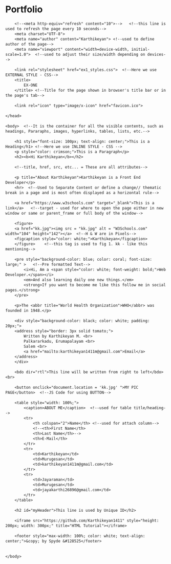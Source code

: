 # Portfolio
<!DOCTYPE html>   <!--declaration defipned that this document is an HTML5 document-->
<html lang="en-us">    <!--Root Element of an HTML Page-->
    <head>   <!--Contains Meta Information about the HTML Page-->
        <!--<style>
            body {background-color: powderblue;}
            h1 {color: blue;}
            p {color: red;}
        </style>    <!--Here we use INTERNAL STYLE - CSS-->
        <!---->
        
        <!--<meta http-equiv="refresh" content="10">-->   <!--this line is used to refresh the page every 10 seconds-->
        <meta charset="UTF-8">
        <meta name="author" content="Karthikeyan"> <!--used to define author of the page-->
        <meta name="viewport" content="width=device-width, initial-scale=1.0">  <!--used to adjust their size/width depending on devices-->

        <link rel="stylesheet" href="ex1_styles.css">  <!--Here we use EXTERNAL STYLE - CSS-->
        <title>  
            EX-ONE
        </title> <!--Title for the page shown in browser's title bar or in the page's tab-->

        <link rel="icon" type="image/x-icon" href="favicon.ico">
    
    </head>

    <body>  <!--It is the container for all the visible contents, such as headings, Pararaphs, images, hyperlinks, tables, lists, etc.-->

        <h1 style="font-size: 100px; text-align: center;">This is a Heading</h1> <!--Here we use INLINE STYLE - CSS -->
        <p style="color: crimson;">This is a Paragraph</p>
        <h2><b>Hi Karthikeyan</b></h2>

        <!--title, href, src, etc... = These are all attributes-->

        <p title="About Karthikeyan">Karthikeyan is a Front End Developer</p>
        <hr>  <!--Used to Separate Content or define a change// thematic break in a page and is most often displayed as a horizontal rule-->

        <a href="https://www.w3schools.com" target="_blank">This is a link</a>   <!--target - used for where to open the page either in new window or same or parent_frame or full body of the window-->

        <figure>
        <a href="kk.jpg"><img src = "kk.jpg" alt = "W3Schools.com" width="104" height="142"></a>  <!--H & W are in Pixels-->
        <figcaption style="color: white;">Karthikeyan</figcaption>
        </figure>    <!--this tag is used to fig 1. kk - like this mentioning-->

        <pre style="background-color: blue; color: coral; font-size: large;" >   <!--Pre formatted Text-->
            <i>Hi, Am a <span style="color: white; font-weight: bold;">Web Developer.</span></i>
            <em>And also learning daily one new things.</em>
            <strong>If you want to become me like this follow me in social pages.</strong>
        </pre>

        <p>The <abbr title="World Health Organization">WHO</abbr> was founded in 1948.</p>

        <div style="background-color: black; color: white; padding: 20px;">
        <address style="border: 3px solid tomato;">
            Written by Karthikeyan M. <br>
            Palkararkadu, Erumapalayam <br>
            Salem <br>
            <a href="mailto:karthikeyan1411m@gmail.com">Email</a>
        </address>
        </div>

        <bdo dir="rtl">This line will be written from right to left</bdo> <br>

        <button onclick="document.location = 'kk.jpg' ">MY PIC PAGE</button>  <!--JS Code for using BUTTON-->

        <table style="width: 100%;">
            <caption>ABOUT ME</caption>  <!--used for table title/heading-->
            <tr>
                <th colspan="2">Name</th> <!--used for attach column-->
                <!--<th>First Name</th>
                <th>Last Name</th>-->
                <th>E-Mail</th>
            </tr>
            <tr>
                <td>Karthikeyan</td>
                <td>Murugesan</td>
                <td>karthikeyan1411m@gmail.com</td>
            </tr>
            <tr>
                <td>Jayaraman</td>
                <td>Murugesan</td>
                <td>jayakarthi26896@gmail.com</td>
            </tr>
        </table>

        <h2 id="myHeader">This line is used by Unique ID</h2>

        <iframe src="https://github.com/Karthikeyan1411" style="height: 200px; width: 300px;" title="HTML Tutorial"></iframe>

        <footer style="max-width: 100%; color: white; text-align: center;">&copy; by Spyde &#128525</footer>


    </body>
</html>
